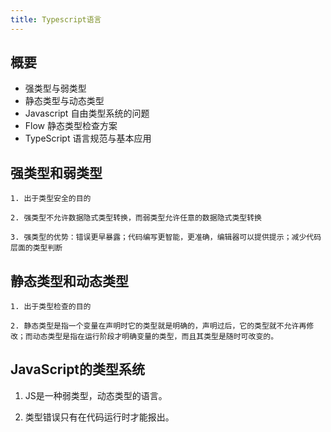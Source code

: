 ```yaml
---
title: Typescript语言
---
```


## 概要

- 强类型与弱类型
- 静态类型与动态类型
- Javascript 自由类型系统的问题
- Flow 静态类型检查方案
- TypeScript 语言规范与基本应用

## 强类型和弱类型

    1. 出于类型安全的目的

    2. 强类型不允许数据隐式类型转换，而弱类型允许任意的数据隐式类型转换

    3. 强类型的优势：错误更早暴露；代码编写更智能，更准确，编辑器可以提供提示；减少代码层面的类型判断

## 静态类型和动态类型

    1. 出于类型检查的目的

    2. 静态类型是指一个变量在声明时它的类型就是明确的，声明过后，它的类型就不允许再修改；而动态类型是指在运行阶段才明确变量的类型，而且其类型是随时可改变的。

## JavaScript的类型系统

  1. JS是一种弱类型，动态类型的语言。

  2. 类型错误只有在代码运行时才能报出。